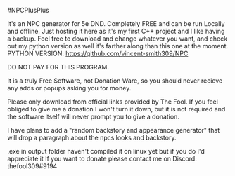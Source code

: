 #NPCPlusPlus

It's an NPC generator for 5e DND. Completely FREE and can be run Locally and offline. Just hosting it here as it's my first C++ project and I like having a backup. Feel free to download and change whatever you want, and check out my python version as well it's farther along than this one at the moment.
PYTHON VERSION: https://github.com/vincent-smith309/NPC

DO NOT PAY FOR THIS PROGRAM.

It is a truly Free Software, not Donation Ware, so you should never recieve any adds or popups asking you for money.

Please only download from official links provided by The Fool. If you feel obliged to give me a donation I won't turn it down, but it is not required and the software itself will never prompt you to give a donation.

I have plans to add a "random backstory and appearance generator" that will drop a paragraph about the npcs looks and backstory.

.exe in output folder haven't compiled it on linux yet but if you do I'd appreciate it
If you want to donate please contact me on Discord: thefool309#9194
